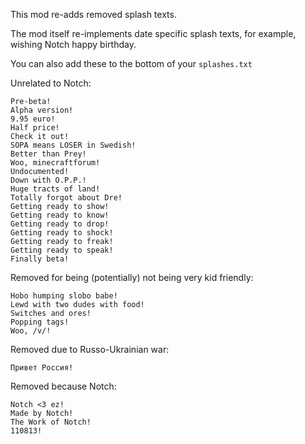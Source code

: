 This mod re-adds removed splash texts.

The mod itself re-implements date specific splash texts, for example, wishing Notch happy birthday.

You can also add these to the bottom of your `splashes.txt`

Unrelated to Notch:
```text
Pre-beta!
Alpha version!
9.95 euro!
Half price!
Check it out!
SOPA means LOSER in Swedish!
Better than Prey!
Woo, minecraftforum!
Undocumented!
Down with O.P.P.!
Huge tracts of land!
Totally forgot about Dre!
Getting ready to show!
Getting ready to know!
Getting ready to drop!
Getting ready to shock!
Getting ready to freak!
Getting ready to speak!
Finally beta!
```

Removed for being (potentially) not being very kid friendly:
```text
Hobo humping slobo babe!
Lewd with two dudes with food!
Switches and ores!
Popping tags!
Woo, /v/!
```

Removed due to Russo-Ukrainian war:
```text
Привет Россия!
```

Removed because Notch:
```text
Notch <3 ez!
Made by Notch!
The Work of Notch!
110813!
```